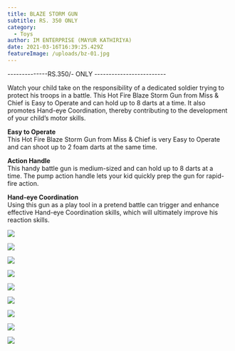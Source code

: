 ```yaml
---
title: BLAZE STORM GUN
subtitle: RS. 350 ONLY
category:
  - Toys
author: IM ENTERPRISE (MAYUR KATHIRIYA)
date: 2021-03-16T16:39:25.429Z
featureImage: /uploads/bz-01.jpg
---
```







\--------------RS.350/- ONLY -------------------------







Watch your child take on the responsibility of a dedicated soldier trying to protect his troops in a battle. This Hot Fire Blaze Storm Gun from Miss & Chief is Easy to Operate and can hold up to 8 darts at a time. It also promotes Hand-eye Coordination, thereby contributing to the development of your child’s motor skills.

**Easy to Operate**\
This Hot Fire Blaze Storm Gun from Miss & Chief is very Easy to Operate and can shoot up to 2 foam darts at the same time.

**Action Handle**\
This handy battle gun is medium-sized and can hold up to 8 darts at a time. The pump action handle lets your kid quickly prep the gun for rapid-fire action.

**Hand-eye Coordination**\
Using this gun as a play tool in a pretend battle can trigger and enhance effective Hand-eye Coordination skills, which will ultimately improve his reaction skills. 

![](/uploads/bz-01.jpg)





![](/uploads/bz-2.jpeg)

![](/uploads/bz-3.jpg)

![](/uploads/bz-4.jpg)

![](/uploads/bz-5.jpg)

![](/uploads/bz-6.jpeg)

![](/uploads/bz-7.jpg)

![](/uploads/bz-8.jpg)

![](/uploads/bz-9.jpeg)